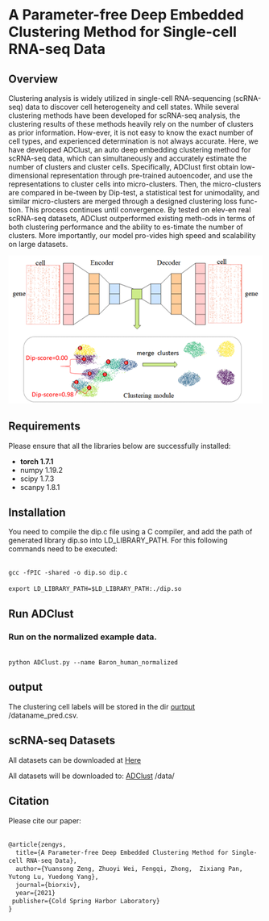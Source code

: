 

 A Parameter-free Deep Embedded Clustering Method for Single-cell RNA-seq Data
============

## Overview
Clustering analysis is widely utilized in single-cell RNA-sequencing (scRNA-seq) data to discover 
cell heterogeneity and cell states. While several clustering methods have been developed for scRNA-seq analysis,
 the clustering results of these methods heavily rely on the number of clusters as prior information. How-ever,
 it is not easy to know the exact number of cell types, and experienced determination is not always accurate.
  Here, we have developed ADClust, an auto deep embedding clustering method for scRNA-seq data, which can simultaneously
   and accurately estimate the number of clusters and cluster cells. Specifically, ADClust first obtain low-dimensional
    representation through pre-trained autoencoder, and use the representations to cluster cells into micro-clusters. 
    Then, the micro-clusters are compared in be-tween by Dip-test, a statistical test for unimodality, 
    and similar micro-clusters are merged through a designed clustering loss func-tion. This process continues until
     convergence. By tested on elev-en real scRNA-seq datasets, ADClust outperformed existing meth-ods in terms of 
     both clustering performance and the ability to es-timate the number of clusters. More importantly, our model
      pro-vides high speed and scalability on large datasets.


![(Variational) gcn](Framework.png)



## Requirements
Please ensure that all the libraries below are successfully installed:
- **torch 1.7.1**
- numpy 1.19.2
- scipy 1.7.3
- scanpy 1.8.1



## Installation

You need to compile the dip.c file using a C compiler, and 
add the path of generated library dip.so  into LD_LIBRARY_PATH.
For this following commands need to be executed:

```

gcc -fPIC -shared -o dip.so dip.c

export LD_LIBRARY_PATH=$LD_LIBRARY_PATH:./dip.so

```



## Run ADClust 

### Run on the normalized example data.

```

python ADClust.py --name Baron_human_normalized

```


## output

The clustering cell labels will be stored in the dir [ourtput](https://github.com/biomed-AI/ADClust) /dataname_pred.csv. 



## scRNA-seq Datasets

All datasets can be downloaded at [Here](https://www.synapse.org/#!Synapse:syn26524750/files/)

All datasets will be downloaded to: [ADClust](https://github.com/biomed-AI/ADClust) /data/



## Citation

Please cite our paper:

```

@article{zengys,
  title={A Parameter-free Deep Embedded Clustering Method for Single-cell RNA-seq Data},
  author={Yuansong Zeng, Zhuoyi Wei, Fengqi, Zhong,  Zixiang Pan, Yutong Lu, Yuedong Yang},
  journal={biorxiv},
  year={2021}
 publisher={Cold Spring Harbor Laboratory}
}

```
